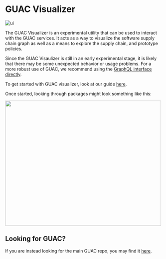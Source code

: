# GUAC Visualizer

![ui](https://user-images.githubusercontent.com/3060102/233406051-486f4f88-2779-4abf-9d5f-adb98bf51c3a.png)

The GUAC Visualizer is an experimental utility that can be used to interact with
the GUAC services. It acts as a way to visualize the software supply chain graph
as well as a means to explore the supply chain, and prototype policies.

Since the GUAC Visaulizer is still in an early experimental stage, it is likely
that there may be some unexpected behavior or usage problems. For a more robust
use of GUAC, we recommend using the
[GraphQL interface directly](https://github.com/guacsec/guac/blob/main/demo/GraphQL.md).

To get started with GUAC visualizer, look at our guide [here](docs/setup.md).

Once started, looking through packages might look something like this:

<img src="https://github.com/guacsec/guac-visualizer/assets/68356865/9835362c-8138-44aa-b94f-fea7c5a99327" height="400" width="500">

## Looking for GUAC?

If you are instead looking for the main GUAC repo, you may find it [here](https://github.com/guacsec/guac).
